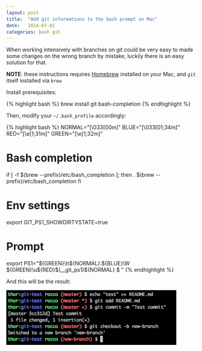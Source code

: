 ```yaml
---
layout: post
title:  "Add git informations to the bash prompt on Mac"
date:   2014-07-01
categories: bash git
---
```


When working intensively with branches on git could be very easy to made some
changes on the wrong branch by mistake, luckily there is an easy solution for that.

**NOTE**: these instructions requires [Homebrew](http://http://brew.sh/) installed on
your Mac, and `git` itself installed via `brew`

Install prerequisites:

{% highlight bash %}
brew install git bash-completion
{% endhighlight %}

Then, modify your `~/.bash_profile` accordingly:

{% highlight bash %}
NORMAL="\[\033[00m\]"
BLUE="\[\033[01;34m\]"
RED="\[\e[1;31m\]"
GREEN="\[\e[1;32m\]"

# Bash completion
if [ -f $(brew --prefix)/etc/bash_completion ]; then
    . $(brew --prefix)/etc/bash_completion
fi

# Env settings
export GIT_PS1_SHOWDIRTYSTATE=true

# Prompt
export PS1="${GREEN}\h${NORMAL}:${BLUE}\W ${GREEN}\u${RED}\$(__git_ps1)${NORMAL} \$ "
{% endhighlight %}

And this will be the result:

![Git prompt screenshot](/images/git-prompt.png)
